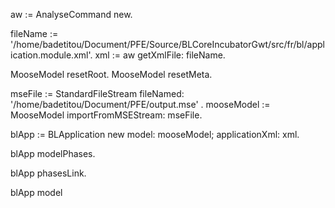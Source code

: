 aw := AnalyseCommand new.

fileName := '/home/badetitou/Document/PFE/Source/BLCoreIncubatorGwt/src/fr/bl/application.module.xml'.
xml := aw getXmlFile: fileName.

MooseModel resetRoot.
MooseModel resetMeta.

mseFile := StandardFileStream fileNamed:  '/home/badetitou/Document/PFE/output.mse' .
mooseModel := MooseModel importFromMSEStream: mseFile.

blApp := BLApplication new model: mooseModel; applicationXml: xml.

blApp modelPhases.

blApp phasesLink.

blApp model